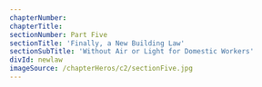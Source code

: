 ```yaml
---
chapterNumber:
chapterTitle:
sectionNumber: Part Five
sectionTitle: 'Finally, a New Building Law'
sectionSubTitle: 'Without Air or Light for Domestic Workers'
divId: newlaw
imageSource: /chapterHeros/c2/sectionFive.jpg
---
```


